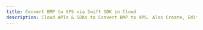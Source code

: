 ---title: Convert BMP to XPS via Swift SDK in Clouddescription: Cloud APIs & SDKs to Convert BMP to XPS. Also Create, Edit & Render Microsoft Word & OpenOffice documents in the Cloud.---
